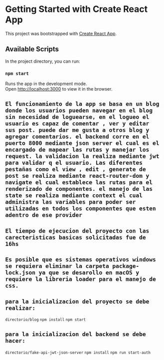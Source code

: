 # Getting Started with Create React App

This project was bootstrapped with [Create React App](https://github.com/facebook/create-react-app).

## Available Scripts

In the project directory, you can run:

### `npm start`

Runs the app in the development mode.\
Open [http://localhost:3000](http://localhost:3000) to view it in the browser.

## `El funcionamiento de la app se basa en un blog donde los usuarios pueden navegar en el blog sin necesidad de loguearse, en el logueo el usuario es capaz de comentar , ver y editar sus post. puede dar me gusta a otros blog y agregar comentarios. el backend corre en el puerto 8000 mediante json server el cual es el encargado de mapear las rutas y manejar los request. la validacion la realiza mediante jwt para validar q el usuario. Las diferentes pestañas como el view , edit , generate de post se realiza mediante react-router-dom y navigate el cual establece las rutas para el renderizado de componentes. el manejo de las state se realiza mediante context el cual administra las variables para poder ser utilizadas en todos los componentes que esten adentro de ese provider `

## `El tiempo de ejecucion del proyecto con las carecteristicas basicas solicitadas fue de 16hs `

## `Es posible que es sistemas operativos windows se requiera eliminar la carpeta package-lock.json ya que se desarollo en macOS y requiere la libreria loader para el manejo de css. `


## `para la inicializacion del proyecto se debe realizar:`
`directorio/blog`
`npm install`
`npm start`

## `para la inicializacion del backend se debe hacer:`
`directorio/fake-api-jwt-json-server`
`npm install`
`npm run start-auth`